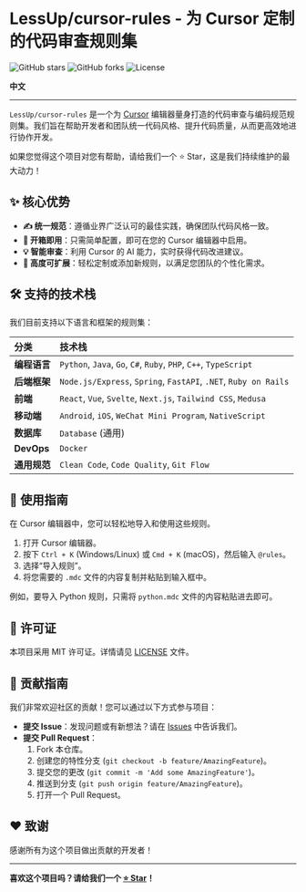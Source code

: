 # LessUp/cursor-rules - 为 Cursor 定制的代码审查规则集

![GitHub stars](https://img.shields.io/github/stars/LessUp/cursor-rules?style=social)
![GitHub forks](https://img.shields.io/github/forks/LessUp/cursor-rules?style=social)
![License](https://img.shields.io/github/license/LessUp/cursor-rules)

**中文**

---

`LessUp/cursor-rules` 是一个为 [Cursor](https://cursor.sh/) 编辑器量身打造的代码审查与编码规范规则集。我们旨在帮助开发者和团队统一代码风格、提升代码质量，从而更高效地进行协作开发。

如果您觉得这个项目对您有帮助，请给我们一个 ⭐️ Star，这是我们持续维护的最大动力！

## ✨ 核心优势

- **✍️ 统一规范**：遵循业界广泛认可的最佳实践，确保团队代码风格一致。
- **🚀 开箱即用**：只需简单配置，即可在您的 Cursor 编辑器中启用。
- **💡 智能审查**：利用 Cursor 的 AI 能力，实时获得代码改进建议。
- **🧩 高度可扩展**：轻松定制或添加新规则，以满足您团队的个性化需求。

## 🛠️ 支持的技术栈

我们目前支持以下语言和框架的规则集：

| 分类 | 技术栈 |
| :--- | :--- |
| **编程语言** | `Python`, `Java`, `Go`, `C#`, `Ruby`, `PHP`, `C++`, `TypeScript` |
| **后端框架** | `Node.js/Express`, `Spring`, `FastAPI`, `.NET`, `Ruby on Rails` |
| **前端** | `React`, `Vue`, `Svelte`, `Next.js`, `Tailwind CSS`, `Medusa` |
| **移动端** | `Android`, `iOS`, `WeChat Mini Program`, `NativeScript` |
| **数据库** | `Database` (通用) |
| **DevOps** | `Docker` |
| **通用规范** | `Clean Code`, `Code Quality`, `Git Flow` |

## 🚀 使用指南

在 Cursor 编辑器中，您可以轻松地导入和使用这些规则。

1.  打开 Cursor 编辑器。
2.  按下 `Ctrl + K` (Windows/Linux) 或 `Cmd + K` (macOS)，然后输入 `@rules`。
3.  选择“导入规则”。
4.  将您需要的 `.mdc` 文件的内容复制并粘贴到输入框中。

例如，要导入 Python 规则，只需将 `python.mdc` 文件的内容粘贴进去即可。

## 📜 许可证

本项目采用 MIT 许可证。详情请见 [LICENSE](LICENSE) 文件。

## 🤝 贡献指南

我们非常欢迎社区的贡献！您可以通过以下方式参与项目：

- **提交 Issue**：发现问题或有新想法？请在 [Issues](https://github.com/LessUp/cursor-rules/issues) 中告诉我们。
- **提交 Pull Request**：
  1.  Fork 本仓库。
  2.  创建您的特性分支 (`git checkout -b feature/AmazingFeature`)。
  3.  提交您的更改 (`git commit -m 'Add some AmazingFeature'`)。
  4.  推送到分支 (`git push origin feature/AmazingFeature`)。
  5.  打开一个 Pull Request。

## ❤️ 致谢

感谢所有为这个项目做出贡献的开发者！

---

**喜欢这个项目吗？请给我们一个 [⭐️ Star](https://github.com/LessUp/cursor-rules/stargazers)！**
